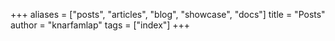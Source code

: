 +++
aliases = ["posts", "articles", "blog", "showcase", "docs"]
title = "Posts"
author = "knarfamlap"
tags = ["index"]
+++
